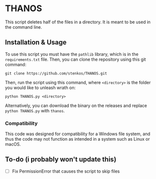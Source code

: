 # THANOS
This script deletes half of the files in a directory. It is meant to be used in the command line.
## Installation & Usage
To use this script you must have the `pathlib` library, which is in the `requirements.txt` file. Then, you can clone the repository using this git command:
```
git clone https://github.com/stenkos/THANOS.git
```
Then, run the script using this command, where `<directory>` is the folder you would like to unleash wrath on:
```
python THANOS.py <directory>
```
Alternatively, you can download the binary on the releases and replace `python THANOS.py` with `thanos`.
### Compatibility
This code was designed for compatibility for a Windows file system, and thus the code may not function as intended in a system such as Linux or macOS.

## To-do (i probably won't update this)
- [ ] Fix PermissionError that causes the script to skip files
